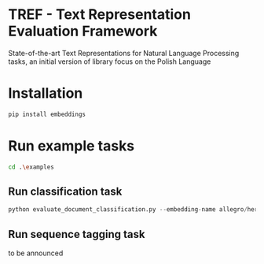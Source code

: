 # TREF - Text Representation Evaluation Framework

State-of-the-art Text Representations for Natural Language Processing tasks, an initial version of library focus on the Polish Language

# Installation

```bash
pip install embeddings
```

# Run example tasks

```bash
cd .\examples
```

## Run classification task

```python
python evaluate_document_classification.py --embedding-name allegro/herbert-base-cased --dataset-name clarin-pl/polemo2-official --input-column-name text --target-column-name target
```

## Run sequence tagging task

to be announced